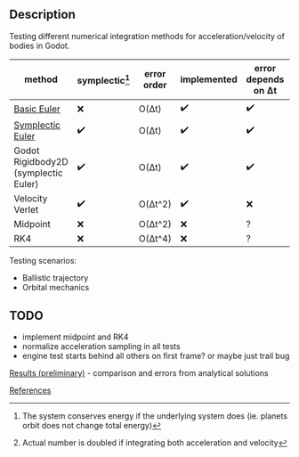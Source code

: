## Description
Testing different numerical integration methods for acceleration/velocity of bodies in Godot.

| method          | symplectic[^1] | error order | implemented | error depends on Δt | samples per step[^2] |
|-----------------|------------|-------------|-------------|---------------------|------------------|
| [Basic Euler](https://en.wikipedia.org/wiki/Euler_method)                    | ❌          | O(Δt)       | ✔️           | ✔️                   | 1                |
| [Symplectic Euler](https://en.wikipedia.org/wiki/Semi-implicit_Euler_method) | ✔️          | O(Δt)       | ✔️           | ✔️                   | 1                |
| Godot Rigidbody2D (symplectic Euler)                                         | ✔️          | O(Δt)       | ✔️           | ✔️                   | 1                |
| Velocity Verlet                                                              | ✔️          | O(Δt^2)     | ✔️           | ❌                   | 1                |
| Midpoint                                                                     | ❌          | O(Δt^2)     | ❌           | ?                   | 2                |
| RK4                                                                          | ❌          | O(Δt^4)     | ❌           | ?                   | 4                |

[^1]: The system conserves energy if the underlying system does (ie. planets orbit does not change total energy)

[^2]: Actual number is doubled if integrating both acceleration and velocity

Testing scenarios:
- Ballistic trajectory
- Orbital mechanics

## TODO
- implement midpoint and RK4
- normalize acceleration sampling in all tests
- engine test starts behind all others on first frame? or maybe just trail bug

[Results (preliminary)](results.md) - comparison and errors from analytical solutions

[References](references.md)